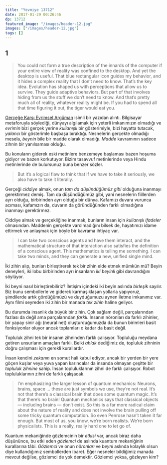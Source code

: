 ```yaml
---
title: "Yevmiye 13712"
date: 2017-01-29 00:26:46
dp: 13712
featured_image: "/images/header-12.jpg"
images: ["/images/header-12.jpg"]
tags: []
---
```




## 1

> You could not form a true description of the innards of the computer if your
> entire view of reality was confined to the desktop. And yet the desktop is
> useful. That blue rectangular icon guides my behavior, and it hides a complex
> reality that I don’t need to know. That’s the key idea. Evolution has shaped
> us with perceptions that allow us to survive. They guide adaptive
> behaviors. But part of that involves hiding from us the stuff we don’t need to
> know. And that’s pretty much all of reality, whatever reality might be. If you
> had to spend all that time figuring it out, the tiger would eat you.

[Gerçeğe Karşı Evrimsel Argüman](http://ift.tt/1Swh1wL) isimli bir yazıdan
alıntı. Bilgisayar metaforuyla söylediği, dünyayı algılamak için yeterli
imkanımızın olmadığı ve *evrimin* bizi gerçek yerine *kullanışlı* bir
gösterimiyle, bizi hayatta tutacak, *yalancı* bir gösterimle başbaşa
bıraktığı. Nesnelerin gerçekte olmadığı mesela, *beynin* bile bir madde olarak
olmadığı. *Madde* kavramının sadece zihnin bir yanılsaması olduğu.

Bu konuların giderek eski metinlere benzemeye başlaması bazen hoşuma gidiyor ve
bazen korkutuyor. Bizim tasavvuf metinlerinde veya Hindu metinlerinde de
bulursunuz buna benzer sözler.

> But it’s a logical flaw to think that if we have to take it seriously, we also
> have to take it literally.

Gerçeği *ciddiye* almak, onun *tam da düşündüğümüz gibi* olduğuna inanmayı
gerektirmez demiş. Tam da düşündüğümüz gibi, yani nesnelerin fiillerden ayrı
olduğu, birbirinden ayrı olduğu bir dünya. Kafamızı duvara vurunca acıması,
kafamızın da, duvarın da göründüğünden farklı olmadığına inanmayı gerektirmez.

Ciddiye almak ve gerçekliğine inanmak, bunların insan için *kullanışlı ifadeler*
olmasından. Maddenin gerçekte varolmadığını bilsek de, hayatımızı idame ettirmek
ve anlaşmak için böyle bir kavrama ihtiyaç var. 

> I can take two conscious agents and have them interact, and the mathematical
> structure of that interaction also satisfies the definition of a conscious
> agent. This mathematics is telling me something. I can take two minds, and
> they can generate a new, unified single mind.

İki zihin alıp, bunları birleştirerek tek bir zihin elde etmek mümkün mü?
Beyin deneyleri, iki lobu birbirinden ayrı insanların *iki beyinli* gibi
davrandığını söylüyor. 

İki beyni nasıl birleştirebiliriz? İletişim içindeki iki beyin aslında
*birleşik* sayılır. Biz bunu sembollerle ve giderek karmaşıklaşan yollarla
yapıyoruz, şimdilerde artık gördüğümüzü ve duyduğumuzu aynen iletme imkanımız
var. Aynı filmi seyreden iki zihin bir manada *tek zihin* haline geliyor. 

Bu durumda insanlık da büyük bir zihin. Çok sağlam değil, parçalarından fazlası
da değil ama parçalarından *farklı*. İnsanın nöronları da farklı zihinler, bir
yapay sinir ağı (neural net) oluşturduğumuzda da bunun birimleri basit
fonksiyonlar oluyor ancak toplamları o kadar da basit değil. 

Topluluk zihni tek bir insanın zihninden farklı çalışıyor. Topluluğu meydana
getiren unsurların amaçları farklı. Belki *ahlak* dediğimiz de, topluluk
zihninin doğru çalışması için gerekli kurallardır. 

İnsan kendini *zekanın* en somut hali kabul ediyor, ancak bir yerden bir yere
göçen kuşlar veya yuva yapan karıncalar da insanda olmayan çeşitte bir *topluluk
zihnine* sahip. İnsan topluluklarının zihni de farklı çalışıyor. Robot
topluluklarının zihni de farklı çalışacak. 

> I’m emphasizing the larger lesson of quantum mechanics: Neurons, brains, space
> … these are just symbols we use, they’re not real. It’s not that there’s a
> classical brain that does some quantum magic. It’s that there’s no brain!
> Quantum mechanics says that classical objects — including brains — don’t
> exist. So this is a far more radical claim about the nature of reality and
> does not involve the brain pulling off some tricky quantum computation. So
> even Penrose hasn’t taken it far enough. But most of us, you know, we’re born
> realists. We’re born physicalists. This is a really, really hard one to let go
> of.

Kuantum mekaniğinde gözlemcinin bir *etkisi* var, ancak biraz daha düşününce, bu
etki eden *gözlemci* de aslında kuantum mekaniğinin kurallarına tâbi. *Gözlemci*
ve onun *nöronları* ve *beyni* aslında kolaylık olsun diye kullandığımız
sembollerden ibaret. Eğer nesneler bildiğimiz manada mevcut değilse, gözlemci de
yok demektir. Gözlemci yoksa, gözleyen kim?


